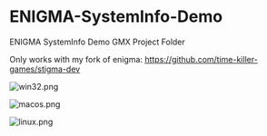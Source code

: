 # ENIGMA-SystemInfo-Demo
ENIGMA SystemInfo Demo GMX Project Folder

Only works with my fork of enigma: https://github.com/time-killer-games/stigma-dev

![win32.png](https://github.com/time-killer-games/ween/blob/main/win32.png?raw=true)

![macos.png](https://github.com/time-killer-games/ween/blob/main/macos.png?raw=true)

![linux.png](https://github.com/time-killer-games/ween/blob/main/linux.png?raw=true)
